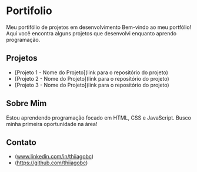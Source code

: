 # Portifolio
Meu portifólio de projetos em desenvolvimento
Bem-vindo ao meu portfólio! Aqui você encontra alguns projetos que desenvolvi enquanto aprendo programação.  

## Projetos  
- [Projeto 1 - Nome do Projeto](link para o repositório do projeto)  
- [Projeto 2 - Nome do Projeto](link para o repositório do projeto)  
- [Projeto 3 - Nome do Projeto](link para o repositório do projeto)  

## Sobre Mim  
Estou aprendendo programação focado em HTML, CSS e JavaScript. Busco minha primeira oportunidade na área!  

## Contato  
- (www.linkedin.com/in/thiiagobc)  
- (https://github.com/thiiagobc) 
